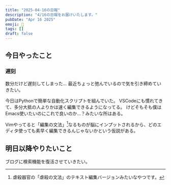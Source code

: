 ```yaml
---
title: "2025-04-16の日報"
description: "4/16の日報をお届けいたします。"
pubDate: "Apr 16 2025"
emoji: 🦊
tags: []
draft: false
---
```


## 今日やったこと

### 遅刻

数分だけど遅刻してしまった... 最近ちょっと弛んでいるので気を引き締めていきたい。

今日はPythonで簡単な自動化スクリプトを組んでいた。
VSCodeにも慣れてきて、多分大抵の人よりかは速く編集できるようになってる。
けどそもそも僕はEmacs使いたいのにこれで良いのか...？みたいな所はある。

Vimやってると「編集の文法」[^1]なるものが脳にインプットされるから、どのエディタ使っても素早く編集できるんじゃないかという仮説がある。

## 明日以降やりたいこと

ブログに検索機能を復活させていきたい。

[^1]: 虐殺器官の「虐殺の文法」のテキスト編集バージョンみたいなやつです。
